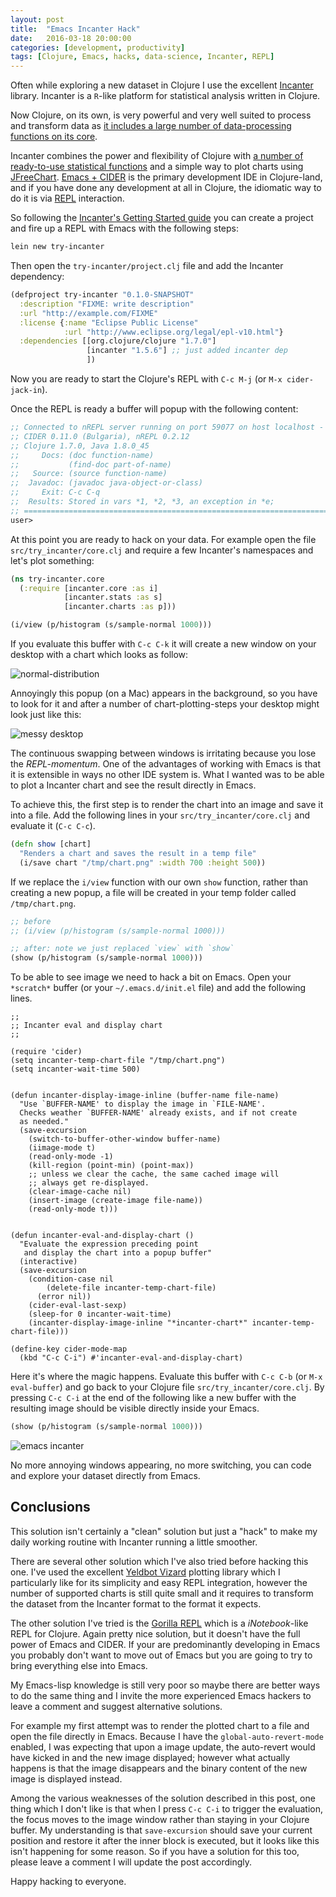 ```yaml
---
layout: post
title:  "Emacs Incanter Hack"
date:   2016-03-18 20:00:00
categories: [development, productivity]
tags: [Clojure, Emacs, hacks, data-science, Incanter, REPL]
---
```


Often while exploring a new dataset in Clojure I use the excellent
[Incanter](http://incanter.org/) library.
Incanter is a `R`-like platform for statistical analysis written
in Clojure.

Now Clojure, on its own, is very powerful and very well suited
to process and transform data as
[it includes a large number of data-processing functions on its core](https://clojure.github.io/clojure/clojure.core-api.html).

Incanter combines the power and flexibility of Clojure with
[a number of ready-to-use statistical functions](http://incanter.github.io/incanter/stats-api.html)
and a simple way to plot charts using
[JFreeChart](http://www.jfree.org/jfreechart/).
[Emacs + CIDER](http://blog.cognitect.com/blog/2016/1/28/state-of-clojure-2015-survey-results)
is the primary development IDE in Clojure-land, and if you have done
any development at all in Clojure, the idiomatic way to do it is via
[REPL](http://clojure.org/reference/repl_and_main) interaction.

So following the
[Incanter's Getting Started guide](https://github.com/incanter/incanter/wiki#getting-started-with-incanter)
you can create a project and fire up a REPL with Emacs with the following
steps:

``` bash
lein new try-incanter
```

Then open the `try-incanter/project.clj` file and add the Incanter dependency:

``` clojure
(defproject try-incanter "0.1.0-SNAPSHOT"
  :description "FIXME: write description"
  :url "http://example.com/FIXME"
  :license {:name "Eclipse Public License"
            :url "http://www.eclipse.org/legal/epl-v10.html"}
  :dependencies [[org.clojure/clojure "1.7.0"]
                 [incanter "1.5.6"] ;; just added incanter dep
                 ])
```

Now you are ready to start the Clojure's REPL with `C-c M-j` (or `M-x cider-jack-in`).

Once the REPL is ready a buffer will popup with the following content:

``` clojure
;; Connected to nREPL server running on port 59077 on host localhost - nrepl://localhost:59077
;; CIDER 0.11.0 (Bulgaria), nREPL 0.2.12
;; Clojure 1.7.0, Java 1.8.0_45
;;     Docs: (doc function-name)
;;           (find-doc part-of-name)
;;   Source: (source function-name)
;;  Javadoc: (javadoc java-object-or-class)
;;     Exit: C-c C-q
;;  Results: Stored in vars *1, *2, *3, an exception in *e;
;; ======================================================================
user>
```

At this point you are ready to hack on your data.
For example open the file `src/try_incanter/core.clj` and require a few Incanter's namespaces and let's plot something:

``` clojure
(ns try-incanter.core
  (:require [incanter.core :as i]
            [incanter.stats :as s]
            [incanter.charts :as p]))

(i/view (p/histogram (s/sample-normal 1000)))
```

If you evaluate this buffer with `C-c C-k` it will create a new window
on your desktop with a chart which looks as follow:

![normal-distribution](/images/20160318_histogram.png)

Annoyingly this popup (on a Mac) appears in the background, so you
have to look for it and after a number of chart-plotting-steps your
desktop might look just like this:

![messy desktop](/images/20160318_messy_desktop.png)

The continuous swapping between windows is irritating because you lose
the _REPL-momentum_.  One of the advantages of working with Emacs is
that it is extensible in ways no other IDE system is. What I wanted
was to be able to plot a Incanter chart and see the result directly in
Emacs.

To achieve this, the first step is to render the chart into an image
and save it into a file. Add the following lines in your
`src/try_incanter/core.clj` and evaluate it (`C-c C-c`).

``` clojure
(defn show [chart]
  "Renders a chart and saves the result in a temp file"
  (i/save chart "/tmp/chart.png" :width 700 :height 500))
```

If we replace the `i/view` function with our own `show` function,
rather than creating a new popup, a file will be created in your temp
folder called `/tmp/chart.png`.

``` clojure
;; before
;; (i/view (p/histogram (s/sample-normal 1000)))

;; after: note we just replaced `view` with `show`
(show (p/histogram (s/sample-normal 1000)))
```

To be able to see image we need to hack a bit on Emacs.  Open your
`*scratch*` buffer (or your `~/.emacs.d/init.el` file) and add the
following lines.

``` elisp
;;
;; Incanter eval and display chart
;;

(require 'cider)
(setq incanter-temp-chart-file "/tmp/chart.png")
(setq incanter-wait-time 500)


(defun incanter-display-image-inline (buffer-name file-name)
  "Use `BUFFER-NAME' to display the image in `FILE-NAME'.
  Checks weather `BUFFER-NAME' already exists, and if not create
  as needed."
  (save-excursion
    (switch-to-buffer-other-window buffer-name)
    (iimage-mode t)
    (read-only-mode -1)
    (kill-region (point-min) (point-max))
    ;; unless we clear the cache, the same cached image will
    ;; always get re-displayed.
    (clear-image-cache nil)
    (insert-image (create-image file-name))
    (read-only-mode t)))


(defun incanter-eval-and-display-chart ()
  "Evaluate the expression preceding point
   and display the chart into a popup buffer"
  (interactive)
  (save-excursion
    (condition-case nil
        (delete-file incanter-temp-chart-file)
      (error nil))
    (cider-eval-last-sexp)
    (sleep-for 0 incanter-wait-time)
    (incanter-display-image-inline "*incanter-chart*" incanter-temp-chart-file)))

(define-key cider-mode-map
  (kbd "C-c C-i") #'incanter-eval-and-display-chart)
```

Here it's where the magic happens. Evaluate this buffer with `C-c C-b`
(or `M-x eval-buffer`) and go back to your Clojure file
`src/try_incanter/core.clj`.  By pressing `C-c C-i` at the end of the
following like a new buffer with the resulting image should be visible
directly inside your Emacs.

``` clojure
(show (p/histogram (s/sample-normal 1000)))
```

![emacs incanter](/images/20160318_emacs_incanter_hack.png)

No more annoying windows appearing, no more switching,
you can code and explore your dataset directly from Emacs.

## Conclusions

This solution isn't certainly a "clean" solution but just a "hack" to
make my daily working routine with Incanter running a little smoother.

There are several other solution which I've also tried before hacking
this one. I've used the excellent
[Yeldbot Vizard](https://github.com/yieldbot/vizard) plotting library
which I particularly like for its simplicity and easy REPL
integration, however the number of supported charts is still quite
small and it requires to transform the dataset from the Incanter
format to the format it expects.

The other solution I've tried is the
[Gorilla REPL](http://gorilla-repl.org/) which is a *iNotebook*-like
REPL for Clojure. Again pretty nice solution, but it doesn't have the
full power of Emacs and CIDER.  If your are predominantly
developing in Emacs you probably don't want to move out of Emacs but
you are going to try to bring everything else into Emacs.

My Emacs-lisp knowledge is still very poor so maybe there
are better ways to do the same thing and I invite the more experienced Emacs
hackers to leave a comment and suggest alternative solutions.

For example my first attempt was to render the plotted chart to a file
and open the file directly in Emacs. Because I have the
`global-auto-revert-mode` enabled, I was expecting that upon a image
update, the auto-revert would have kicked in and the new image
displayed; however what actually happens is that the image disappears
and the binary content of the new image is displayed instead.

Among the various weaknesses of the solution described in this post,
one thing which I don't like is that when I press `C-c C-i` to trigger
the evaluation, the focus moves to the image window rather than
staying in your Clojure buffer. My understanding is that
`save-excursion` should save your current position and restore it
after the inner block is executed, but it looks like this isn't
happening for some reason. So if you have a solution for this too,
please leave a comment I will update the post accordingly.

Happy hacking to everyone.
